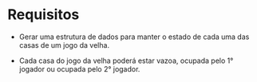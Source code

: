 # Requisitos

* Gerar uma estrutura de dados para manter o estado de cada
uma das casas de um jogo da velha.

* Cada casa do jogo da velha poderá estar vazoa, ocupada
pelo 1° jogador ou ocupada pelo 2° jogador.

